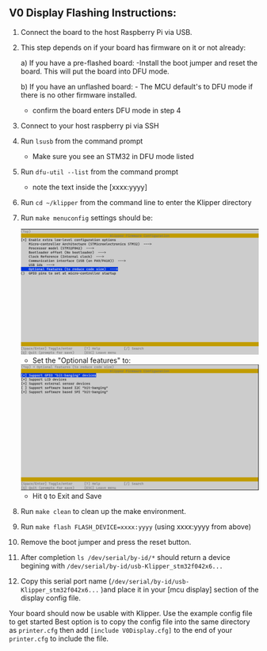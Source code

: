 ## V0 Display Flashing Instructions:

1) Connect the board to the host Raspberry Pi via USB.

2) This step depends on if your board has firmware on it or not already:

	a) If you have a pre-flashed board:
		-Install the boot jumper and reset the board. This will put the board into DFU mode.
	
	b) If you have an unflashed board:
		- The MCU default's to DFU mode if there is no other firmware installed.
		
	 - confirm the board enters DFU mode in step 4
	
3) Connect to your host raspberry pi via SSH

4) Run `lsusb` from the command prompt
	- Make sure you see an STM32 in DFU mode listed
	
5) Run `dfu-util --list` from the command prompt
	- note the text inside the [xxxx:yyyy]

6) Run `cd ~/klipper` from the command line to enter the Klipper directory

7) Run `make menuconfig` settings should be:

	<img src="../Images/Menuconfig_Base_Options.png" width="600">

	- Set the "Optional features" to:

	<img src="../Images/Menuconfig_Optional_Options.png" width="600">

	- Hit `Q` to Exit and Save

8) Run `make clean` to clean up the make environment.

9) Run `make flash FLASH_DEVICE=xxxx:yyyy` (using xxxx:yyyy from above)

10) Remove the boot jumper and press the reset button.

11) After completion `ls /dev/serial/by-id/*` should return a device begining with `/dev/serial/by-id/usb-Klipper_stm32f042x6...` 

12) Copy this serial port name (`/dev/serial/by-id/usb-Klipper_stm32f042x6...` )and place it in your [mcu display] section of the display config file.

Your board should now be usable with Klipper. Use the example config file to get started
Best option is to copy the config file into the same directory as `printer.cfg` then add `[include V0Display.cfg]` to the end of your `printer.cfg` to include the file.
